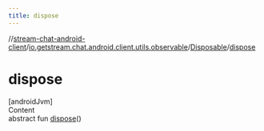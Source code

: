 ```yaml
---
title: dispose
---
```

//[stream-chat-android-client](../../../index.md)/[io.getstream.chat.android.client.utils.observable](../index.md)/[Disposable](index.md)/[dispose](dispose.md)



# dispose  
[androidJvm]  
Content  
abstract fun [dispose](dispose.md)()  




